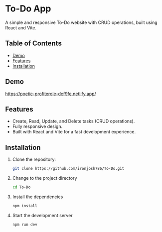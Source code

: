 # To-Do App

A simple and responsive To-Do website with CRUD operations, built using React and Vite.

## Table of Contents

- [Demo](#demo)
- [Features](#features)
- [Installation](#installation)

## Demo

https://poetic-profiterole-dcf9fe.netlify.app/

## Features

- Create, Read, Update, and Delete tasks (CRUD operations).
- Fully responsive design.
- Built with React and Vite for a fast development experience.

## Installation

1. Clone the repository:

   ```bash
   git clone https://github.com/ironjosh786/To-Do.git

2. Change to the project directory

   ```bash
   cd To-Do

3. Install the dependencies

   ```bash
   npm install

4. Start the development server

   ```bash
   npm run dev

